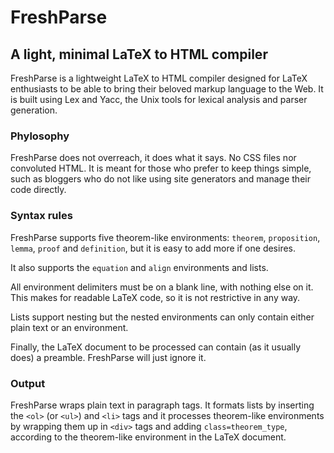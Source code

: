 # FreshParse
## A light, minimal LaTeX to HTML compiler

FreshParse is a lightweight LaTeX to HTML compiler designed for LaTeX enthusiasts to be able to bring their beloved markup language to the Web. It is built using Lex and Yacc, the Unix tools for lexical analysis and parser generation.

### Phylosophy
FreshParse does not overreach, it does what it says. No CSS files nor convoluted HTML. It is meant for those who prefer to keep things simple, such as bloggers who do not like using site generators and manage their code directly.

### Syntax rules
FreshParse supports five theorem-like environments: `theorem`, `proposition`, `lemma`, `proof` and `definition`, but it is easy to add more if one desires.

It also supports the `equation` and `align` environments and lists.

All environment delimiters must be on a blank line, with nothing else on it. This makes for readable LaTeX code, so it is not restrictive in any way.

Lists support nesting but the nested environments can only contain either plain text or an environment.

Finally, the LaTeX document to be processed can contain (as it usually does) a preamble. FreshParse will just ignore it.

### Output
FreshParse wraps plain text in paragraph tags. It formats lists by inserting the `<ol>` (or `<ul>`) and `<li>` tags and it processes theorem-like environments by wrapping them up in `<div>` tags and adding `class=theorem_type`, according to the theorem-like environment in the LaTeX document.
